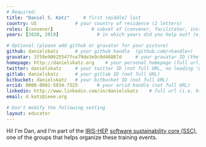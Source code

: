 ```yaml
---
# Required:
title: "Daniel S. Katz"     # first (middle) last
country: US              # your country of residence (2 letters)
roles: [convenor]              # subset of [convenor, facilitator, instructor, mentor]
years: [2020, 2019]              # in which years did you help out? (e.g. [2020, 2019])

# Optional (please add github or gravatar for your picture)
github: danielskatz      # your github handle  (github.com/<handle>)
gravatar: 3f59e90625547fce79de3e9c0d46867d     # your gravatar ID (the hex hash of your email, something like 123ef...123)
homepage: http://danielskatz.org    # your personal homepage (full url)
twitter: danielskatz     # your twitter ID (not full URL, no leading '@')
gitlab: danielskatz      # your gitlab ID (not full URL)
bitbucket: danielskatz   # your bitbucket ID (not full URL)
orcid: 0000-0001-5934-7525       # your orcid handle (not full URL)
linkedin: http://www.linkedin.com/in/danielskatz    # full url (i.e. https://linkedin.com/in/your-name-some-hex-code)
email: d.katz@ieee.org

# Don't modify the following setting
layout: educator
---
```

Hi! I'm Dan, and I'm part of the [IRIS-HEP](https://iris-hep.org) [software sustainability core (SSC)](https://iris-hep.org/ssc.html),
one of the groups that helps organize these training events.
